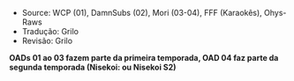 - Source: WCP (01), DamnSubs (02), Mori (03-04), FFF (Karaokês), Ohys-Raws
- Tradução: Grilo
- Revisão: Grilo

**OADs 01 ao 03 fazem parte da primeira temporada, OAD 04 faz parte da segunda temporada (Nisekoi: ou Nisekoi S2)**

